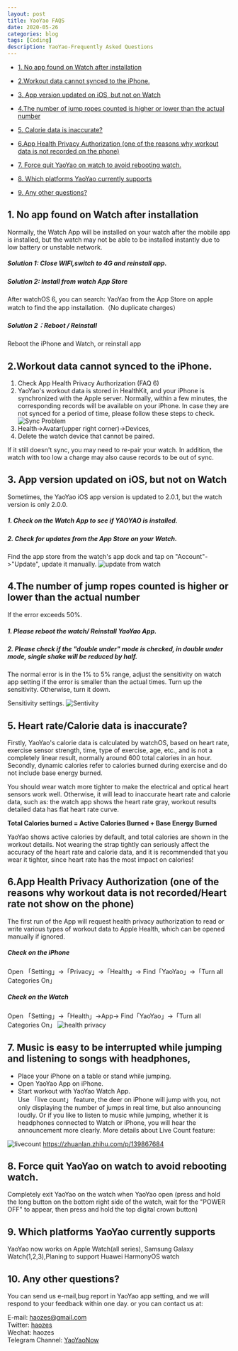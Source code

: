 ```yaml
---
layout: post
title: YaoYao FAQS
date: 2020-05-26
categories: blog
tags: [Coding]
description: YaoYao-Frequently Asked Questions
---
```

<script type="text/javascript" src="//translate.google.com/translate_a/element.js?cb=googleTranslateElementInit"></script>
<div id="google_translate_element"></div>

<script type="text/javascript">
function googleTranslateElementInit() {
  new google.translate.TranslateElement({pageLanguage: 'en'}, 'google_translate_element');
}
</script>

* [1. No app found on Watch after installation](#NoappfoundonWatchafterinstallation)
* [2.Workout data cannot synced to the iPhone.](#WorkoutdatacannotsyncedtotheiPhone.)
* [3. App  version updated on iOS, but not on Watch](#AppversionupdatedoniOSbutnotonWatch)
* [4.The number of jump ropes counted is higher or lower than the actual number](#Thenumberofjumpropes)
* [5. Calorie data is inaccurate?](#Caloriedataisinaccurate)
* [6.App Health Privacy Authorization (one of the reasons why workout data is not recorded on the phone)](#AppHealthPrivacyAuthorizationon)
* [7. Force quit YaoYao on watch to avoid rebooting  watch.](#ForcequitYaoYao)

* [8. Which platforms YaoYao currently supports ](#platform)
* [9. Any other questions?](#Anyotherquestions)


##  <a name='NoappfoundonWatchafterinstallation'></a>1. No app found on Watch after installation

Normally, the Watch App will be installed on your watch after the mobile app is installed, but the watch may not be able to be installed instantly due to low battery or unstable network. 
#####  Solution 1: Close WIFI,switch to  4G and reinstall app.
#####  Solution 2: Install from watch App Store
After watchOS 6, you can search: YaoYao from the App Store on apple watch to find the app installation.（No duplicate charges）
#####  Solution 2：Reboot / Reinstall
Reboot the iPhone and Watch, or reinstall app


##  <a name='WorkoutdatacannotsyncedtotheiPhone.'></a>2.Workout data cannot synced to the iPhone.
1. Check App Health Privacy Authorization (FAQ 6)  
2. YaoYao's workout data is stored in HealthKit, and your iPhone is synchronized with the Apple server.
Normally, within a few minutes, the corresponding records will be available on your iPhone. In case they are not synced for a period of time, please follow these steps to check.
![Sync Problem](http://cdn.onlytalk.top/blog/faq-2.jpg)
1. Health->Avatar(upper right corner)->Devices,
2. Delete the watch device that cannot be paired.

If it still doesn't sync, you may need to re-pair your watch. In addition, the watch with too low a charge may also cause records to be out of sync.

##  <a name='AppversionupdatedoniOSbutnotonWatch'></a>3. App  version updated on iOS, but not on Watch
Sometimes, the YaoYao iOS app version is updated to 2.0.1, but the watch version is only 2.0.0.
#####  1. Check on the Watch App to see if YAOYAO is installed.
#####  2. Check for updates from the App Store on your Watch.
Find the app store from the watch's app dock and tap on "Account"->"Update", update it manually.
 ![update from watch](http://cdn.onlytalk.top/blog/faq-3_en.jpg)

##  <a name='Thenumberofjumpropes'></a>4.The number of jump ropes counted is higher or lower than the actual number
If the error exceeds 50%.
#####  1. Please reboot the watch/ Reinstall YaoYao App.
#####  2. Please check if the "double under" mode is checked, in double under mode, single shake will be reduced by half.

The normal error is in the 1% to 5% range, adjust the sensitivity  on watch app setting if the error is smaller than the actual times.
Turn up the sensitivity.  Otherwise, turn it down. 

Sensitivity settings.
![Sentivity](http://cdn.onlytalk.top/blog/faq4_en.jpg)

##  <a name='Caloriedataisinaccurate'></a>5. Heart rate/Calorie data is inaccurate? 
Firstly, YaoYao's calorie data is calculated by watchOS, based on heart rate, exercise sensor strength, time, type of exercise, age, etc., and is not a completely linear result, normally around 600 total calories in an hour.
Secondly, dynamic calories refer to calories burned during exercise and do not include base energy burned.

You should wear watch more tighter to make the electrical and optical heart sensors work well. Otherwise, it will lead to inaccurate heart rate and calorie data, such as: the watch app shows the heart rate gray, workout results detailed data has flat heart rate curve.

__Total Calories  burned = Active Calories Burned + Base Energy Burned__

YaoYao shows active calories by default, and total calories are shown in the workout details.
Not wearing the strap tightly can seriously affect the accuracy of the heart rate and calorie data, and it is recommended that you wear it tighter, since heart rate has the most impact on calories!


##  <a name='AppHealthPrivacyAuthorizationon'></a>6.App Health Privacy Authorization (one of the reasons why workout data is not recorded/Heart rate not show on the phone)
The first run of the App will request  health privacy authorization to read or write various types of workout data to Apple Health, which can be opened manually if ignored.
#####  Check on the iPhone
Open 「Setting」->「Privacy」->「Health」-> Find「YaoYao」->「Turn all Categories On」
#####  Check on the Watch
Open 「Setting」->「Health」->App-> Find「YaoYao」->「Turn all Categories On」
![health privacy](http://cdn.onlytalk.top/blog/faq6_en.jpg)

##  <a name='LiveCount'></a>7. Music is easy to be interrupted while jumping  and listening to songs with headphones, 
- Place your iPhone on a table or stand while jumping.  
- Open YaoYao App on iPhone.
- Start workout with YaoYao Watch App.  
Use 「live count」 feature, the deer on iPhone will jump with you, not only displaying the number of jumps in real time, but also announcing loudly. Or if you like to listen to music while jumping, whether it is headphones connected to Watch or iPhone, you will hear the announcement more clearly.
More details about Live Count feature:

![livecount](https://cdn.sspai.com/2020/05/12/edf762cb42cef688570528e37c4a175e.gif)
https://zhuanlan.zhihu.com/p/139867684

##  <a name='ForcequitYaoYao'></a>8. Force quit YaoYao on watch to avoid rebooting  watch.
Completely exit YaoYao on the watch when YaoYao open (press and hold the long button on the bottom right side of the watch, wait for the "POWER OFF" to appear, then press and hold the top digital crown button)

## <a name='platform'></a>9. Which platforms YaoYao currently supports 
YaoYao now works on Apple Watch(all series), Samsung Galaxy Watch(1,2,3),Planing to support Huawei HarmonyOS watch

##  <a name='Anyotherquestions'></a>10. Any other questions?
You can send us e-mail,bug report in YaoYao app setting, and we will respond to your feedback within one day. or you can contact us at:

E-mail: [haozes@gmail.com](mailto:haozes@gmail.com)  
Twitter: [haozes](https://twitter.com/haozes)  
Wechat: haozes  
Telegram Channel: [YaoYaoNow](https://t.me/yaoyaonow)   


